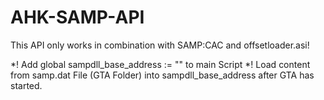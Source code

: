 # AHK-SAMP-API
This API only works in combination with SAMP:CAC and offsetloader.asi!

*! Add global sampdll_base_address := "" to main Script
*! Load content from samp.dat File (GTA Folder) into sampdll_base_address after GTA has started.
